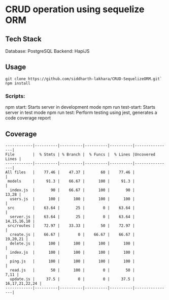 # CRUD operation using sequelize ORM

## Tech Stack
Database: PostgreSQL
Backend: HapiJS

## Usage
```
git clone https://github.com/siddharth-lakhara/CRUD-SequelizeORM.git`
npm install
```

### Scripts:
npm start: Starts server in development mode
npm run test-start: Starts server in test mode
npm run test: Perform testing using jest, generates a code coverage report

## Coverage
```
------------|----------|----------|----------|----------|----------------|
File        |  % Stmts | % Branch |  % Funcs |  % Lines |Uncovered Lines |
------------|----------|----------|----------|----------|----------------|
All files   |    77.46 |    47.37 |       60 |    77.46 |                |
 models     |     91.3 |    66.67 |      100 |     91.3 |                |
  index.js  |       90 |    66.67 |      100 |       90 |          13,28 |
  users.js  |      100 |      100 |      100 |      100 |                |
 src        |    63.64 |       25 |        0 |    63.64 |                |
  server.js |    63.64 |       25 |        0 |    63.64 |    14,15,16,18 |
 src/routes |    72.97 |    33.33 |       50 |    72.97 |                |
  create.js |    66.67 |        0 |    66.67 |    66.67 |       19,20,21 |
  delete.js |      100 |      100 |      100 |      100 |                |
  index.js  |      100 |      100 |      100 |      100 |                |
  ping.js   |      100 |      100 |      100 |      100 |                |
  read.js   |       50 |      100 |        0 |       50 |           7,11 |
  update.js |     37.5 |        0 |        0 |     37.5 | 16,17,21,22,24 |
------------|----------|----------|----------|----------|----------------|
```
